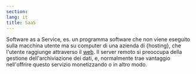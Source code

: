 ```yaml
---
section: 
lang: it
title: SaaS
---
```



Software as a Service, es. un programma software che non viene eseguito sulla macchina utente ma su computer di una azienda di {hosting}, che l'utente raggiunge attraverso il [web](/glossary/it/web/). Il server remoto si preoccupa della gestione dell'archiviazione dei dati, e, normalmente trae vantaggio nell'offrire questo servizio monetizzando o in altro modo.
